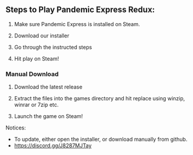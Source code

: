 ## Steps to Play Pandemic Express Redux:
1. Make sure Pandemic Express is installed on Steam.

2. Download our installer

3. Go through the instructed steps

5. Hit play on Steam!

### Manual Download
1. Download the latest release

2. Extract the files into the games directory and hit replace using winzip, winrar or 7zip etc. 

3. Launch the game on Steam!

Notices:
- To update, either open the installer, or download manually from github.
- https://discord.gg/J8287MJTay
